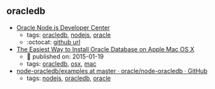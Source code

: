 oracledb 
---
* [Oracle Node.js Developer Center](http://www.oracle.com/technetwork/database/database-technologies/scripting-languages/node_js/index.html)
    * tags: [oracledb](../tags/oracledb.md), [nodejs](../tags/nodejs.md), [oracle](../tags/oracle.md)
    * :octocat: [github url](https://github.com/oracle/node-oracledb)
* [The Easiest Way to Install Oracle Database on Apple Mac OS X ](https://blogs.oracle.com/opal/the-easiest-way-to-install-oracle-database-on-apple-mac-os-x)
    * :calendar: published on: 2015-01-19
    * tags: [oracledb](../tags/oracledb.md), [osx](../tags/osx.md), [mac](../tags/mac.md)
* [node-oracledb/examples at master · oracle/node-oracledb · GitHub](https://github.com/oracle/node-oracledb/tree/master/examples)
    * tags: [nodejs](../tags/nodejs.md), [oracledb](../tags/oracledb.md), [oracle](../tags/oracle.md)
